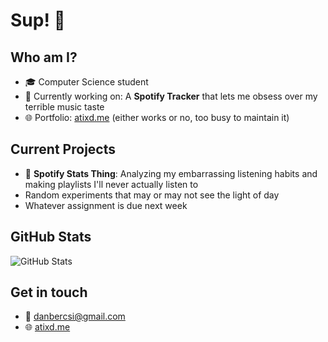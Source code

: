 # Sup! 👋


## Who am I?
- 🎓 Computer Science student
- 🔭 Currently working on: A **Spotify Tracker** that lets me obsess over my terrible music taste
- 🌐 Portfolio: [atixd.me](https://atixd.me) (either works or no, too busy to maintain it)

## Current Projects
- 🎵 **Spotify Stats Thing**: Analyzing my embarrassing listening habits and making playlists I'll never actually listen to
- Random experiments that may or may not see the light of day
- Whatever assignment is due next week

## GitHub Stats
![GitHub Stats](https://github-readme-stats.vercel.app/api?username=Ati61&show_icons=true&theme=radical)

## Get in touch
- 📧 danbercsi@gmail.com
- 🌐 [atixd.me](https://atixd.me)
